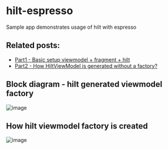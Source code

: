 # hilt-espresso
Sample app demonstrates usage of hilt with espresso


## Related posts:

- [Part1 - Basic setup viewmodel + fragment + hilt](https://dev.to/mahendranv/android-basic-hilt-setup-with-viewmodel-fragment-32fd)
- [Part2 - How HiltViewModel is generated without a factory?](https://dev.to/mahendranv/smoke-mirrors-hiltviewmodel-5a7f)



## Block diagram - hilt generated viewmodel factory
![image](https://user-images.githubusercontent.com/6584143/135807886-b7ae5e81-db4f-4995-92f8-d71e7dee4f1a.png)


## How hilt viewmodel factory is created

![image](https://user-images.githubusercontent.com/6584143/135831324-dce01038-9e08-4c5d-9481-93a0fa628623.png)
